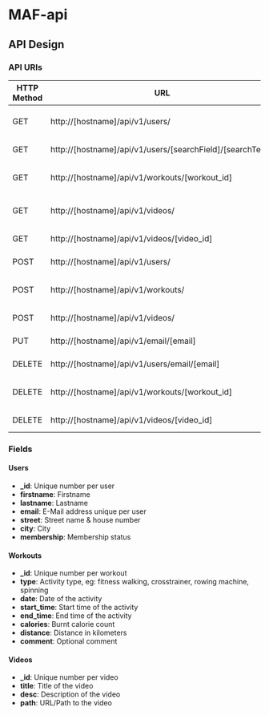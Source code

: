 # MAF-api

## API Design
### API URIs
| HTTP Method | URL | Action |
| ------------- | ------------- | ------------- |
| GET | http://[hostname]/api/v1/users/ | Retrieve list of users |
| GET | http://[hostname]/api/v1/users/[searchField]/[searchTerm] | Retrieve a user |
| GET | http://[hostname]/api/v1/workouts/[workout_id] | Retrieve a workout |
| GET | http://[hostname]/api/v1/videos/ | Retrieve list of videos |
| GET | http://[hostname]/api/v1/videos/[video_id] | Retrieve a video |
| POST | http://[hostname]/api/v1/users/ | Create a user |
| POST | http://[hostname]/api/v1/workouts/ | Create a workout |
| POST | http://[hostname]/api/v1/videos/ | Create a video |
| PUT | http://[hostname]/api/v1/email/[email] | Update a User |
| DELETE | http://[hostname]/api/v1/users/email/[email] | Delete a user |
| DELETE | http://[hostname]/api/v1/workouts/[workout_id] | Delete a workout |
| DELETE | http://[hostname]/api/v1/videos/[video_id] | Delete a video |

### Fields
#### Users
* **_id**: Unique number per user
* **firstname**: Firstname
* **lastname**: Lastname
* **email**: E-Mail address unique per user
* **street**: Street name & house number
* **city**: City
* **membership**: Membership status

#### Workouts
* **_id**: Unique number per workout
* **type**: Activity type, eg: fitness walking, crosstrainer, rowing machine, spinning
* **date**: Date of the activity
* **start_time**: Start time of the activity
* **end_time**: End time of the activity
* **calories**: Burnt calorie count
* **distance**: Distance in kilometers
* **comment**: Optional comment

#### Videos
* **_id**: Unique number per video
* **title**: Title of the video
* **desc**: Description of the video
* **path**: URL/Path to the video
